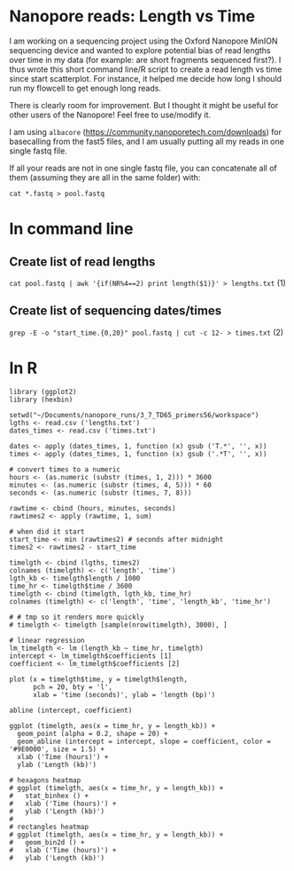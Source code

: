 # Nanopore reads: Length vs Time

I am working on a sequencing project using the Oxford Nanopore MinION sequencing device and wanted to explore potential bias of read lengths over time in my data (for example: are short fragments sequenced first?). I thus wrote this short command line/R script to create a read length vs time since start scatterplot. For instance, it helped me decide how long I should run my flowcell to get enough long reads.

There is clearly room for improvement. But I thought it might be useful for other users of the Nanopore! Feel free to use/modify it.

I am using `albacore` (https://community.nanoporetech.com/downloads) for basecalling from the fast5 files, and I am usually putting all my reads in one single fastq file.

If all your reads are not in one single fastq file, you can concatenate all of them (assuming they are all in the same folder) with:

`cat *.fastq > pool.fastq`

# In command line
## Create list of read lengths
`cat pool.fastq | awk '{if(NR%4==2) print length($1)}' > lengths.txt` (1)

## Create list of sequencing dates/times
`grep -E -o "start_time.{0,20}" pool.fastq | cut -c 12- > times.txt` (2)

# In R
```
library (ggplot2)
library (hexbin)

setwd("~/Documents/nanopore_runs/3_7_TD65_primers56/workspace")
lgths <- read.csv ('lengths.txt')
dates_times <- read.csv ('times.txt')

dates <- apply (dates_times, 1, function (x) gsub ('T.*', '', x))
times <- apply (dates_times, 1, function (x) gsub ('.*T', '', x))

# convert times to a numeric
hours <- (as.numeric (substr (times, 1, 2))) * 3600
minutes <- (as.numeric (substr (times, 4, 5))) * 60
seconds <- (as.numeric (substr (times, 7, 8)))

rawtime <- cbind (hours, minutes, seconds)
rawtimes2 <- apply (rawtime, 1, sum)

# when did it start
start_time <- min (rawtimes2) # seconds after midnight
times2 <- rawtimes2 - start_time

timelgth <- cbind (lgths, times2)
colnames (timelgth) <- c('length', 'time')
lgth_kb <- timelgth$length / 1000
time_hr <- timelgth$time / 3600
timelgth <- cbind (timelgth, lgth_kb, time_hr)
colnames (timelgth) <- c('length', 'time', 'length_kb', 'time_hr')

# # tmp so it renders more quickly
# timelgth <- timelgth [sample(nrow(timelgth), 3000), ]

# linear regression
lm_timelgth <- lm (length_kb ~ time_hr, timelgth)
intercept <- lm_timelgth$coefficients [1]
coefficient <- lm_timelgth$coefficients [2]

plot (x = timelgth$time, y = timelgth$length, 
      pch = 20, bty = 'l',
      xlab = 'time (seconds)', ylab = 'length (bp)')

abline (intercept, coefficient)

ggplot (timelgth, aes(x = time_hr, y = length_kb)) + 
  geom_point (alpha = 0.2, shape = 20) +
  geom_abline (intercept = intercept, slope = coefficient, color = '#9E0000', size = 1.5) +
  xlab ('Time (hours)') +
  ylab ('Length (kb)')

# hexagons heatmap
# ggplot (timelgth, aes(x = time_hr, y = length_kb)) + 
#   stat_binhex () +
#   xlab ('Time (hours)') +
#   ylab ('Length (kb)')
# 
# rectangles heatmap
# ggplot (timelgth, aes(x = time_hr, y = length_kb)) +
#   geom_bin2d () +
#   xlab ('Time (hours)') +
#   ylab ('Length (kb)')
```
